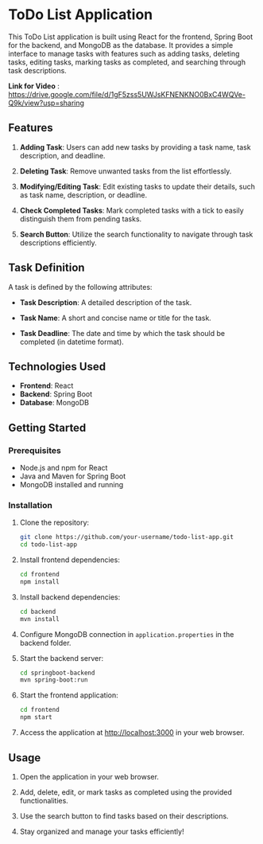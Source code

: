 # ToDo List Application

This ToDo List application is built using React for the frontend, Spring Boot for the backend, and MongoDB as the database. It provides a simple interface to manage tasks with features such as adding tasks, deleting tasks, editing tasks, marking tasks as completed, and searching through task descriptions.

**Link for Video** : https://drive.google.com/file/d/1gF5zss5UWJsKFNENKNO0BxC4WQVe-Q9k/view?usp=sharing

## Features

1. **Adding Task**: Users can add new tasks by providing a task name, task description, and deadline.

2. **Deleting Task**: Remove unwanted tasks from the list effortlessly.

3. **Modifying/Editing Task**: Edit existing tasks to update their details, such as task name, description, or deadline.

4. **Check Completed Tasks**: Mark completed tasks with a tick to easily distinguish them from pending tasks.

5. **Search Button**: Utilize the search functionality to navigate through task descriptions efficiently.

## Task Definition

A task is defined by the following attributes:

- **Task Description**: A detailed description of the task.

- **Task Name**: A short and concise name or title for the task.

- **Task Deadline**: The date and time by which the task should be completed (in datetime format).

## Technologies Used

- **Frontend**: React
- **Backend**: Spring Boot
- **Database**: MongoDB

## Getting Started

### Prerequisites

- Node.js and npm for React
- Java and Maven for Spring Boot
- MongoDB installed and running

### Installation

1. Clone the repository:

    ```bash
    git clone https://github.com/your-username/todo-list-app.git
    cd todo-list-app
    ```

2. Install frontend dependencies:

    ```bash
    cd frontend
    npm install
    ```

3. Install backend dependencies:

    ```bash
    cd backend
    mvn install
    ```

4. Configure MongoDB connection in `application.properties` in the backend folder.

5. Start the backend server:

    ```bash
    cd springboot-backend
    mvn spring-boot:run
    ```

6. Start the frontend application:

    ```bash
    cd frontend
    npm start
    ```

7. Access the application at [http://localhost:3000](http://localhost:3000) in your web browser.

## Usage

1. Open the application in your web browser.

2. Add, delete, edit, or mark tasks as completed using the provided functionalities.

3. Use the search button to find tasks based on their descriptions.

4. Stay organized and manage your tasks efficiently!


